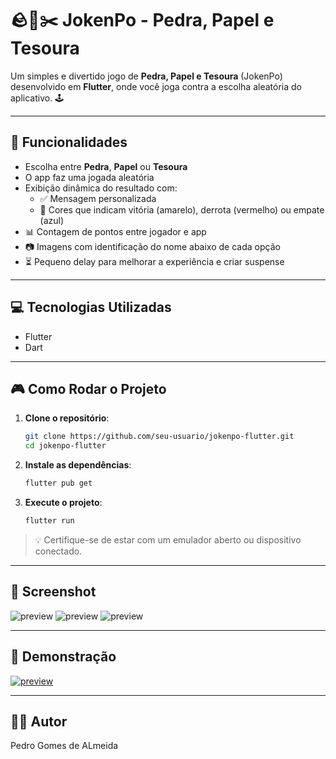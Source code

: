 
# 🪨📄✂️ JokenPo - Pedra, Papel e Tesoura

Um simples e divertido jogo de **Pedra, Papel e Tesoura** (JokenPo) desenvolvido em **Flutter**, onde você joga contra a escolha aleatória do aplicativo. 🕹️

---

## 📱 Funcionalidades

- Escolha entre **Pedra**, **Papel** ou **Tesoura**
- O app faz uma jogada aleatória
- Exibição dinâmica do resultado com:
  - ✅ Mensagem personalizada
  - 🎨 Cores que indicam vitória (amarelo), derrota (vermelho) ou empate (azul)
- 📊 Contagem de pontos entre jogador e app
- 📷 Imagens com identificação do nome abaixo de cada opção
- ⏳ Pequeno delay para melhorar a experiência e criar suspense

---

## 💻 Tecnologias Utilizadas

- Flutter
- Dart

---

## 🎮 Como Rodar o Projeto

1. **Clone o repositório**:

   ```bash
   git clone https://github.com/seu-usuario/jokenpo-flutter.git
   cd jokenpo-flutter
   ```

2. **Instale as dependências**:

   ```bash
   flutter pub get
   ```

3. **Execute o projeto**:

   ```bash
   flutter run
   ```

> 💡 Certifique-se de estar com um emulador aberto ou dispositivo conectado.

---

## 📸 Screenshot

![preview](https://imgur.com/fwnlGy9.png) 
![preview](https://imgur.com/0KIpzVI.png) 
![preview](https://imgur.com/aNuAtb4.png) 

---

## 🎥 Demonstração

[![preview](https://imgur.com/kd42vfI)](https://imgur.com/kd42vfI.mp4)
 
---

## 👨‍💻 Autor

Pedro Gomes de ALmeida
